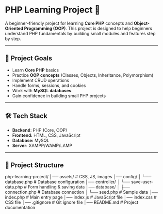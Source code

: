 # PHP Learning Project 🚀

A beginner-friendly project for learning **Core PHP** concepts and **Object-Oriented Programming (OOP)**. This project is designed to help beginners understand PHP fundamentals by building small modules and features step by step.

---

## 📌 Project Goals
- Learn **Core PHP** basics  
- Practice **OOP concepts** (Classes, Objects, Inheritance, Polymorphism)  
- Implement CRUD operations  
- Handle forms, sessions, and cookies  
- Work with **MySQL databases**  
- Gain confidence in building small PHP projects  

---

## 🛠️ Tech Stack
- **Backend:** PHP (Core, OOP)  
- **Frontend:** HTML, CSS, JavaScript  
- **Database:** MySQL  
- **Server:** XAMPP/WAMP/LAMP  

---

## 📂 Project Structure

php-learning-project/
│── assets/ # CSS, JS, images
│── config/
│ └── database.php # Database configuration
│── controller/
│ └── save-user-data.php # Form handling & saving data
│── database/
│ ├── connection.php # Database connection
│ └── seed.php # Sample data
│── index.php # Main entry page
│── index.js # JavaScript file
│── index.css # CSS file
│── .gitignore # Git ignore file
│── README.md # Project documentation